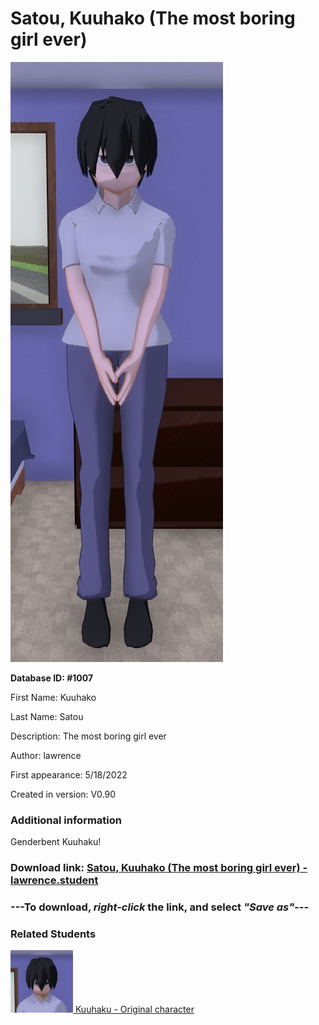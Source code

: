 # Satou, Kuuhako (The most boring girl ever)

<img src="../../Files/Images/Satou, Kuuhako (The most boring girl ever).png" title="Satou, Kuuhako (The most boring girl ever) - lawrence">

**Database ID: #1007**

First Name: Kuuhako

Last Name: Satou

Description: The most boring girl ever

Author: lawrence

First appearance: 5/18/2022

Created in version: V0.90

### Additional information

Genderbent Kuuhaku!

### Download link: <a href="https://raw.githubusercontent.com/Arbiter1223/Daigaku-Gurashi-Custom-Students/master/Files/Student%20Files/Satou%2C%20Kuuhako%20(The%20most%20boring%20girl%20ever)%20-%20lawrence.student">Satou, Kuuhako (The most boring girl ever) - lawrence.student</a>

### ---**To download, _right-click_ the link, and select _"Save as"_**---

### Related Students

<a href="Satou, Kuuhaku (The most boring guy ever).md"><img src="../../Files/Thumbs/Satou, Kuuhaku (The most boring guy ever).png" height="100" width="100" title="Satou, Kuuhaku (The most boring guy ever) - YamiToast, V1.00"></a><a href="Satou, Kuuhaku (The most boring guy ever).md"> Kuuhaku - Original character</a>

